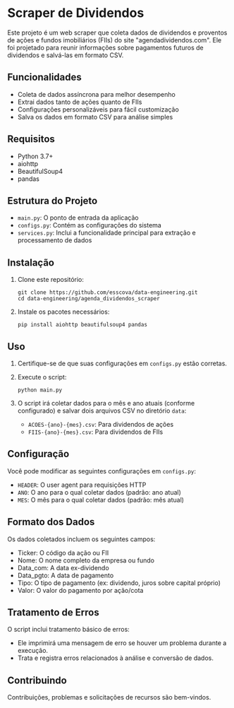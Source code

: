 # Scraper de Dividendos

Este projeto é um web scraper que coleta dados de dividendos e proventos de ações e fundos imobiliários (FIIs) do site "agendadividendos.com". Ele foi projetado para reunir informações sobre pagamentos futuros de dividendos e salvá-las em formato CSV.

## Funcionalidades

- Coleta de dados assíncrona para melhor desempenho
- Extrai dados tanto de ações quanto de FIIs
- Configurações personalizáveis para fácil customização
- Salva os dados em formato CSV para análise simples

## Requisitos

- Python 3.7+
- aiohttp
- BeautifulSoup4
- pandas

## Estrutura do Projeto

- `main.py`: O ponto de entrada da aplicação
- `configs.py`: Contém as configurações do sistema
- `services.py`: Inclui a funcionalidade principal para extração e processamento de dados

## Instalação

1. Clone este repositório:
   ```
   git clone https://github.com/esscova/data-engineering.git
   cd data-engineering/agenda_dividendos_scraper
   ```

2. Instale os pacotes necessários:
   ```
   pip install aiohttp beautifulsoup4 pandas
   ```

## Uso

1. Certifique-se de que suas configurações em `configs.py` estão corretas.

2. Execute o script:
   ```
   python main.py
   ```

3. O script irá coletar dados para o mês e ano atuais (conforme configurado) e salvar dois arquivos CSV no diretório `data`:
   - `ACOES-{ano}-{mes}.csv`: Para dividendos de ações
   - `FIIS-{ano}-{mes}.csv`: Para dividendos de FIIs

## Configuração

Você pode modificar as seguintes configurações em `configs.py`:

- `HEADER`: O user agent para requisições HTTP
- `ANO`: O ano para o qual coletar dados (padrão: ano atual)
- `MES`: O mês para o qual coletar dados (padrão: mês atual)

## Formato dos Dados

Os dados coletados incluem os seguintes campos:

- Ticker: O código da ação ou FII
- Nome: O nome completo da empresa ou fundo
- Data_com: A data ex-dividendo
- Data_pgto: A data de pagamento
- Tipo: O tipo de pagamento (ex: dividendo, juros sobre capital próprio)
- Valor: O valor do pagamento por ação/cota

## Tratamento de Erros

O script inclui tratamento básico de erros:
- Ele imprimirá uma mensagem de erro se houver um problema durante a execução.
- Trata e registra erros relacionados à análise e conversão de dados.

## Contribuindo

Contribuições, problemas e solicitações de recursos são bem-vindos.
